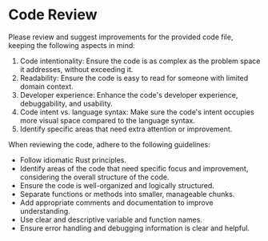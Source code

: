 # Code Review

Please review and suggest improvements for the provided code file, keeping the following aspects in mind:

1. Code intentionality: Ensure the code is as complex as the problem space it addresses, without exceeding it.
2. Readability: Ensure the code is easy to read for someone with limited domain context.
3. Developer experience: Enhance the code's developer experience, debuggability, and usability.
4. Code intent vs. language syntax: Make sure the code's intent occupies more visual space compared to the language syntax.
5. Identify specific areas that need extra attention or improvement.

When reviewing the code, adhere to the following guidelines:

- Follow idiomatic Rust principles.
- Identify areas of the code that need specific focus and improvement, considering the overall structure of the code.
- Ensure the code is well-organized and logically structured.
- Separate functions or methods into smaller, manageable chunks.
- Add appropriate comments and documentation to improve understanding.
- Use clear and descriptive variable and function names.
- Ensure error handling and debugging information is clear and helpful.
